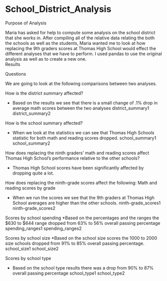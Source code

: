 # School_District_Analysis
Purpose of Analysis

Maria has asked for help to compute some analysis on the school district that she works in. After compiling all of the relative data relating the both the schools as well as the students, Maria wanted me to look at how replacing the 9th graders scores at Thomas High School would effect the different analyses that we have to perform. I used pandas to use the original analysis as well as to create a new one.  
Results

Questions

We are going to look at the following comparisons between two analyses.

How is the district summary affected?
* Based on the results we see that there is a small change of .1% drop in average math scores between the two analyses
district_summary1
district_summary2

How is the school summary affected?

* When we look at the statistics we can see that Thomas High Schools statistic for both math and reading scores dropped.
school_summary1
school_summary2

How does replacing the ninth graders’ math and reading scores affect Thomas High School’s performance relative to the other schools?
* Thomas High School scores have been significantly affected by dropping quite a lot. 

How does replacing the ninth-grade scores affect the following:
Math and reading scores by grade
* When we run the scores we see that the 9th graders at Thomas High School averages are higher than the other schools. 
ninth-grade_scores1
ninth-grade_scores2

Scores by school spending
*Based on the percentages and the ranges the $630 to $644 range dropped from 63% to 56% overall passing percentage
spending_ranges1
spending_ranges2

Scores by school size
*Based on the school size scores the 1000 to 2000 size schools dropped from 91% to 85% overall passing percentage.
school_size1
school_size2

Scores by school type
* Based on the school type results there was a drop from 90% to 87% overall passing percentage
school_type1
school_type2
